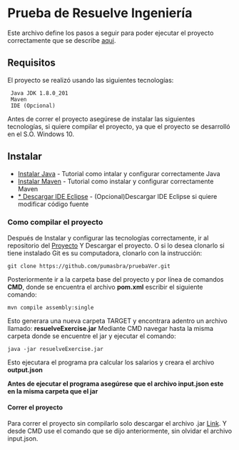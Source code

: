 # Prueba de Resuelve Ingeniería
Este archivo define los pasos a seguir para poder ejecutar el proyecto correctamente que se describe [aqui](https://github.com/resuelve/prueba-ing-backend?fbclid=IwAR0ZCxaQXdXP7d0m8q7hl0dSUjDut_rH1696LlrGxq92mPAy4Ul8dgEsrjw).

## Requisitos
El proyecto se realizó usando las siguientes tecnologías:

```
 Java JDK 1.8.0_201 
 Maven
 IDE (Opcional)
```

Antes de correr el proyecto asegúrese de instalar las siguientes tecnologías, si quiere compilar el proyecto,
ya que el proyecto se desarrolló en el S.O. Windows 10.

## Instalar 
* [Instalar Java](https://www.ecodeup.com/descargar-instalar-java-8/) - Tutorial como intalar y configurar correctamente Java
* [Instalar Maven](https://www.mkyong.com/maven/how-to-install-maven-in-windows/) - Tutorial como instalar y configurar correctamente Maven
* [* Descargar IDE Eclipse](https://www.eclipse.org/downloads/) - (Opcional)Descargar IDE Eclipse si quiere modificar código fuente

### Como compilar el proyecto 

Después de Instalar  y configurar las tecnologías correctamente, ir al repositorio del [Proyecto](https://github.com/pumasbra/pruebaVer.git)
Y Descargar el proyecto. O si lo desea clonarlo si tiene instalado Git es su computadora, clonarlo con la instrucción:

```
git clone https://github.com/pumasbra/pruebaVer.git
```

Posteriormente ir a la carpeta base del proyecto y por línea de comandos **CMD**, donde se encuentra el archivo **pom.xml**  escribir el siguiente comando:

```
mvn compile assembly:single
```

Esto generara una nueva carpeta TARGET y encontrara adentro un archivo llamado: **resuelveExercise.jar** 
Mediante CMD navegar hasta la misma carpeta donde se encuentre el jar y ejecutar el comando:

```
java -jar resuelveExercise.jar
```

Esto ejecutara el programa pra calcular los salarios  y creara el archivo **output.json** 

**Antes de ejecutar el programa asegúrese que el archivo input.json este en la misma carpeta que el jar**

#### Correr el proyecto
Para correr el proyecto sin compilarlo solo descargar el archivo .jar [Link](https://github.com/pumasbra/pruebaVer.git).
Y desde CMD use el comando que se dijo anteriormente, sin olvidar el archivo input.json.
